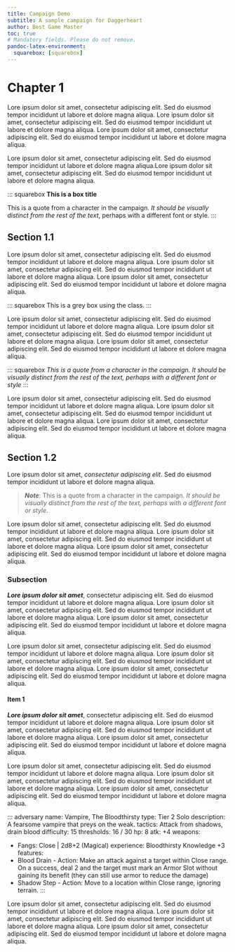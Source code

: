 ```yaml
---
title: Campaign Demo
subtitle: A sample campaign for Daggerheart
author: Best Game Master
toc: true
# Mandatory fields. Please do not remove.
pandoc-latex-environment:
  squarebox: [squarebox]
---
```


# Chapter 1

Lore ipsum dolor sit amet, consectetur adipiscing elit. Sed do eiusmod tempor incididunt ut labore et dolore magna aliqua. Lore ipsum dolor sit amet, consectetur adipiscing elit. Sed do eiusmod tempor incididunt ut labore et dolore magna aliqua. Lore ipsum dolor sit amet, consectetur adipiscing elit. Sed do eiusmod tempor incididunt ut labore et dolore magna aliqua.

Lore ipsum dolor sit amet, consectetur adipiscing elit. Sed do eiusmod tempor incididunt ut labore et dolore magna aliqua.Lore ipsum dolor sit amet, consectetur adipiscing elit. Sed do eiusmod tempor incididunt ut labore et dolore magna aliqua.

::: squarebox
**This is a box title**

This is a quote from a character in the campaign. *It should be visually distinct from the rest of the text*, perhaps with a different font or style.
:::

## Section 1.1

Lore ipsum dolor sit amet, consectetur adipiscing elit. Sed do eiusmod tempor incididunt ut labore et dolore magna aliqua. Lore ipsum dolor sit amet, consectetur adipiscing elit. Sed do eiusmod tempor incididunt ut labore et dolore magna aliqua. Lore ipsum dolor sit amet, consectetur adipiscing elit. Sed do eiusmod tempor incididunt ut labore et dolore magna aliqua.

::: squarebox
This is a grey box using the class.
:::

Lore ipsum dolor sit amet, consectetur adipiscing elit. Sed do eiusmod tempor incididunt ut labore et dolore magna aliqua. Lore ipsum dolor sit amet, consectetur adipiscing elit. Sed do eiusmod tempor incididunt ut labore et dolore magna aliqua. Lore ipsum dolor sit amet, consectetur adipiscing elit. Sed do eiusmod tempor incididunt ut labore et dolore magna aliqua.

::: squarebox
*This is a quote from a character in the campaign. It should be visually distinct from the rest of the text, perhaps with a different font or style*
:::

Lore ipsum dolor sit amet, consectetur adipiscing elit. Sed do eiusmod tempor incididunt ut labore et dolore magna aliqua. Lore ipsum dolor sit amet, consectetur adipiscing elit. Sed do eiusmod tempor incididunt ut labore et dolore magna aliqua. Lore ipsum dolor sit amet, consectetur adipiscing elit. Sed do eiusmod tempor incididunt ut labore et dolore magna aliqua.

## Section 1.2

Lore ipsum dolor sit amet, *consectetur adipiscing elit*. Sed do eiusmod tempor incididunt ut labore et dolore magna aliqua.

> ***Note***: This is a quote from a character in the campaign. *It should be visually distinct from the rest of the text, perhaps with a different font or style*.

Lore ipsum dolor sit amet, consectetur adipiscing elit. Sed do eiusmod tempor incididunt ut labore et dolore magna aliqua. Lore ipsum dolor sit amet, consectetur adipiscing elit. Sed do eiusmod tempor incididunt ut labore et dolore magna aliqua. Lore ipsum dolor sit amet, consectetur adipiscing elit. Sed do eiusmod tempor incididunt ut labore et dolore magna aliqua.

### Subsection

***Lore ipsum dolor sit amet***, consectetur adipiscing elit. Sed do eiusmod tempor incididunt ut labore et dolore magna aliqua. Lore ipsum dolor sit amet, consectetur adipiscing elit. Sed do eiusmod tempor incididunt ut labore et dolore magna aliqua. Lore ipsum dolor sit amet, consectetur adipiscing elit. Sed do eiusmod tempor incididunt ut labore et dolore magna aliqua.

Lore ipsum dolor sit amet, consectetur adipiscing elit. Sed do eiusmod tempor incididunt ut labore et dolore magna aliqua. Lore ipsum dolor sit amet, consectetur adipiscing elit. Sed do eiusmod tempor incididunt ut labore et dolore magna aliqua. Lore ipsum dolor sit amet, consectetur adipiscing elit. Sed do eiusmod tempor incididunt ut labore et dolore magna aliqua.

#### Item 1

***Lore ipsum dolor sit amet***, consectetur adipiscing elit. Sed do eiusmod tempor incididunt ut labore et dolore magna aliqua. Lore ipsum dolor sit amet, consectetur adipiscing elit. Sed do eiusmod tempor incididunt ut labore et dolore magna aliqua. Lore ipsum dolor sit amet, consectetur adipiscing elit. Sed do eiusmod tempor incididunt ut labore et dolore magna aliqua.

Lore ipsum dolor sit amet, consectetur adipiscing elit. Sed do eiusmod tempor incididunt ut labore et dolore magna aliqua. Lore ipsum dolor sit amet, consectetur adipiscing elit. Sed do eiusmod tempor incididunt ut labore et dolore magna aliqua. Lore ipsum dolor sit amet, consectetur adipiscing elit. Sed do eiusmod tempor incididunt ut labore et dolore magna aliqua.

::: adversary
name: Vampire, The Bloodthirsty
type: Tier 2 Solo
description: A fearsome vampire that preys on the weak.
tactics: Attack from shadows, drain blood
difficulty: 15
thresholds: 16 / 30
hp: 8
atk: +4
weapons:
  - Fangs: Close | 2d8+2 (Magical)
experience: Bloodthirsty Knowledge +3
features:
  - Blood Drain - Action: Make an attack against a target within Close range. On a success, deal 2 and the target must mark an Armor Slot without gaining its benefit (they can still use armor to reduce the damage)
  - Shadow Step - Action: Move to a location within Close range, ignoring terrain.
:::

Lore ipsum dolor sit amet, consectetur adipiscing elit. Sed do eiusmod tempor incididunt ut labore et dolore magna aliqua. Lore ipsum dolor sit amet, consectetur adipiscing elit. Sed do eiusmod tempor incididunt ut labore et dolore magna aliqua. Lore ipsum dolor sit amet, consectetur adipiscing elit. Sed do eiusmod tempor incididunt ut labore et dolore magna aliqua.